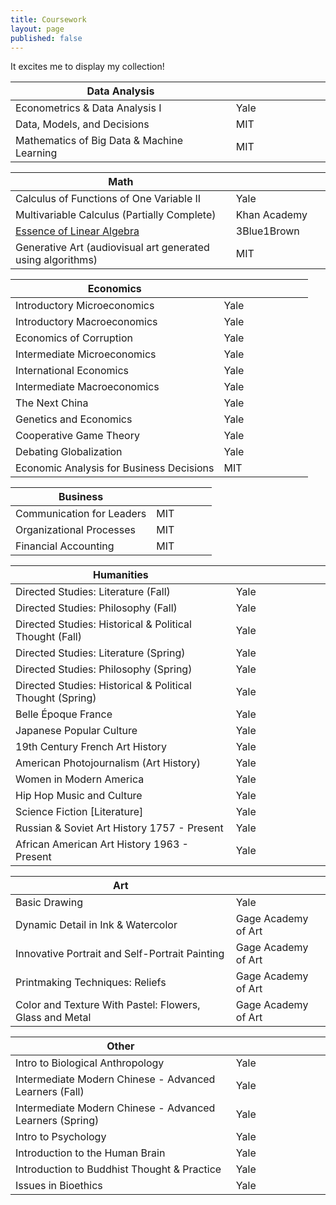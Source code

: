 ```yaml
---
title: Coursework
layout: page
published: false
---
```


<style>
table th:first-of-type {
    width: 70%;
}
table th:nth-of-type(2) {
    width: 30%;
}
</style>


It excites me to display my collection!

| Data Analysis                                ||
|------------------------------------------|------|
| Econometrics & Data Analysis I           | Yale |
| Data, Models, and Decisions              | MIT  |
|Mathematics of Big Data & Machine Learning|MIT|

| Math                                ||
|------------------------------------------|------|
| Calculus of Functions of One Variable II | Yale |
| Multivariable Calculus (Partially Complete)| Khan Academy |
| [Essence of Linear Algebra](https://www.youtube.com/playlist?list=PLZHQObOWTQDPD3MizzM2xVFitgF8hE_ab) | 3Blue1Brown |
|Generative Art (audiovisual art generated using algorithms)|MIT|

| Economics                                ||
|------------------------------------------|------|
| Introductory Microeconomics              | Yale |
| Introductory Macroeconomics              | Yale |
| Economics of Corruption                  | Yale |
| Intermediate Microeconomics              | Yale |
| International Economics                  | Yale |
| Intermediate Macroeconomics              | Yale |
| The Next China                           | Yale |
| Genetics and Economics                   | Yale |
| Cooperative Game Theory                  | Yale |
| Debating Globalization                   | Yale |
| Economic Analysis for Business Decisions | MIT  |

| Business                                 ||
|------------------------------------------|------|
| Communication for Leaders              | MIT  |
| Organizational Processes               | MIT  |
| Financial Accounting                   | MIT  |

| Humanities                                       |      |
|--------------------------------------------------|------|
| Directed Studies: Literature (Fall)              | Yale |
| Directed Studies: Philosophy (Fall)              | Yale |
| Directed Studies: Historical & Political Thought (Fall) | Yale |
| Directed Studies: Literature (Spring)            | Yale |
| Directed Studies: Philosophy (Spring)            | Yale |
| Directed Studies: Historical & Political Thought (Spring) | Yale |
| Belle Époque France                              | Yale |
| Japanese Popular Culture                         | Yale |
| 19th Century French Art History                  | Yale |
| American Photojournalism (Art History)           | Yale |
| Women in Modern America                          | Yale |
| Hip Hop Music and Culture                        | Yale |
| Science Fiction [Literature]                     | Yale |
| Russian & Soviet Art History 1757 - Present      | Yale |
| African American Art History 1963 - Present      | Yale |

| Art                                                     |                     |
|---------------------------------------------------------|---------------------|
| Basic Drawing                                           | Yale                |
| Dynamic Detail in Ink & Watercolor                      | Gage Academy of Art |
| Innovative Portrait and Self-Portrait Painting          | Gage Academy of Art |
| Printmaking Techniques: Reliefs                         | Gage Academy of Art |
| Color and Texture With Pastel: Flowers, Glass and Metal | Gage Academy of Art |

| Other                                           |      |
|-------------------------------------------------|------|
| Intro to Biological Anthropology                | Yale |
| Intermediate Modern Chinese - Advanced Learners  (Fall) | Yale |
| Intermediate Modern Chinese - Advanced Learners (Spring) | Yale |
| Intro to Psychology                             | Yale |
| Introduction to the Human Brain                 | Yale |
| Introduction to Buddhist Thought & Practice     | Yale |
| Issues in Bioethics                             | Yale |
